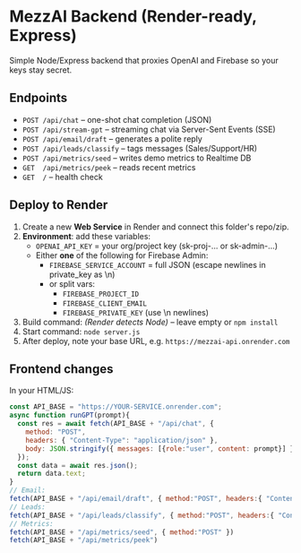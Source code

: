 # MezzAI Backend (Render-ready, Express)

Simple Node/Express backend that proxies OpenAI and Firebase so your keys stay secret.

## Endpoints
- `POST /api/chat` – one-shot chat completion (JSON)
- `POST /api/stream-gpt` – streaming chat via Server-Sent Events (SSE)
- `POST /api/email/draft` – generates a polite reply
- `POST /api/leads/classify` – tags messages (Sales/Support/HR)
- `POST /api/metrics/seed` – writes demo metrics to Realtime DB
- `GET  /api/metrics/peek` – reads recent metrics
- `GET  /` – health check

## Deploy to Render
1) Create a new **Web Service** in Render and connect this folder's repo/zip.
2) **Environment**: add these variables:
   - `OPENAI_API_KEY` = your org/project key (sk-proj-… or sk-admin-…)
   - Either **one** of the following for Firebase Admin:
     - `FIREBASE_SERVICE_ACCOUNT` = full JSON (escape newlines in private_key as \n)
     - or split vars:
       - `FIREBASE_PROJECT_ID`
       - `FIREBASE_CLIENT_EMAIL`
       - `FIREBASE_PRIVATE_KEY` (use \n newlines)
3) Build command: *(Render detects Node)* – leave empty or `npm install`
4) Start command: `node server.js`
5) After deploy, note your base URL, e.g. `https://mezzai-api.onrender.com`

## Frontend changes
In your HTML/JS:
```js
const API_BASE = "https://YOUR-SERVICE.onrender.com";
async function runGPT(prompt){
  const res = await fetch(API_BASE + "/api/chat", {
    method: "POST",
    headers: { "Content-Type": "application/json" },
    body: JSON.stringify({ messages: [{role:"user", content: prompt}] })
  });
  const data = await res.json();
  return data.text;
}
// Email:
fetch(API_BASE + "/api/email/draft", { method:"POST", headers:{ "Content-Type":"application/json" }, body: JSON.stringify({ body }) })
// Leads:
fetch(API_BASE + "/api/leads/classify", { method:"POST", headers:{ "Content-Type":"application/json" }, body: JSON.stringify({ messages }) })
// Metrics:
fetch(API_BASE + "/api/metrics/seed", { method:"POST" })
fetch(API_BASE + "/api/metrics/peek")
```